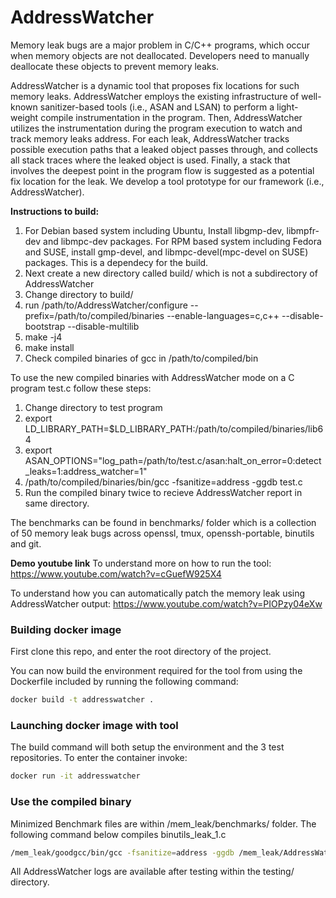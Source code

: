 # AddressWatcher
Memory leak bugs are a major problem in C/C++ programs, which occur when memory objects are not deallocated. Developers need to manually deallocate these objects to prevent memory leaks.

AddressWatcher is a dynamic tool that proposes fix locations for such memory leaks. AddressWatcher employs the existing infrastructure of well-known sanitizer-based tools (i.e., ASAN and LSAN) to perform a light-weight compile instrumentation in the program. Then, AddressWatcher utilizes the instrumentation during the program execution to watch and track memory leaks address. For each leak, AddressWatcher tracks possible execution paths that a leaked object passes through, and collects all stack traces where the leaked object is used. Finally, a stack that involves the deepest point in the program flow is suggested as a potential fix location for the leak. We develop a tool prototype for our framework (i.e., AddressWatcher).


**Instructions to build:**
1. For Debian based system including Ubuntu, Install libgmp-dev, libmpfr-dev and libmpc-dev packages. For RPM based system including Fedora and SUSE, install gmp-devel, and libmpc-devel(mpc-devel on SUSE) packages. This is a dependecy for the build.
2. Next create a new directory called build/ which is not a subdirectory of AddressWatcher
3. Change directory to build/
4. run /path/to/AddressWatcher/configure --prefix=/path/to/compiled/binaries --enable-languages=c,c++ --disable-bootstrap --disable-multilib
5. make -j4
6. make install
7. Check compiled binaries of gcc in /path/to/compiled/bin

To use the new compiled binaries with AddressWatcher mode on a C program test.c follow these steps:
1. Change directory to test program
2. export LD_LIBRARY_PATH=$LD_LIBRARY_PATH:/path/to/compiled/binaries/lib64
3. export ASAN_OPTIONS="log_path=/path/to/test.c/asan:halt_on_error=0:detect_leaks=1:address_watcher=1"
4. /path/to/compiled/binaries/bin/gcc -fsanitize=address -ggdb test.c
5. Run the compiled binary twice to recieve AddressWatcher report in same directory.

The benchmarks can be found in benchmarks/ folder which is a collection of 50 memory leak bugs across openssl, tmux, openssh-portable, binutils and git.


**Demo youtube link**
To understand more on how to run the tool:
https://www.youtube.com/watch?v=cGuefW925X4

To understand how you can automatically patch the memory leak using AddressWatcher output:
https://www.youtube.com/watch?v=PIOPzy04eXw

### Building docker image

First clone this repo, and enter the root directory of the project.

You can now build the environment required for the tool from using the Dockerfile included by running the following command:
```bash
docker build -t addresswatcher . 
```

### Launching docker image with tool

The build command will both setup the environment and the 3 test repositories. To enter the container invoke:
```bash
docker run -it addresswatcher
```

### Use the compiled binary

Minimized Benchmark files are within /mem_leak/benchmarks/ folder. The following command below compiles binutils_leak_1.c

```bash
/mem_leak/goodgcc/bin/gcc -fsanitize=address -ggdb /mem_leak/AddressWatcher/benchmarks/binutils/leak_1/binutils_leak_1.c
```

All AddressWatcher logs are available after testing within the testing/ directory.
